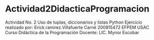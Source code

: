 # Actividad2DidacticaProgramacion
Actividad No. 2 Uso de tuplas, diccionarios y listas Python
Ejercicio realizado por: Erick.ramirez.Villafuerte
Carné 200915472
EFPEM USAC Curso Didáctica de la Programación
Docente: LIC. Mynor Escobar
